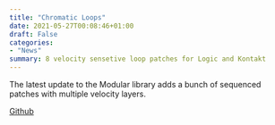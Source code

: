 ```yaml
---
title: "Chromatic Loops"
date: 2021-05-27T00:08:46+01:00
draft: False
categories: 
- "News"
summary: 8 velocity sensetive loop patches for Logic and Kontakt
---
```


The latest update to the Modular library adds a bunch of sequenced patches with multiple velocity layers.  

<a href="https://github.com/publicsamples/Modular" target="_blank">Github</a>



